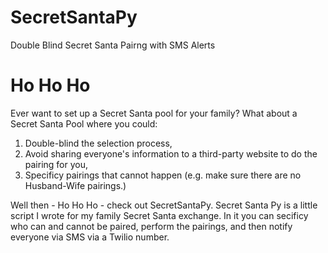 # SecretSantaPy
Double Blind Secret Santa Pairng with SMS Alerts

# Ho Ho Ho
Ever want to set up a Secret Santa pool for your family? What about a Secret Santa Pool where you could:

1. Double-blind the selection process,
2. Avoid sharing everyone's information to a third-party website to do the pairing for you,
4. Specificy pairings that cannot happen (e.g. make sure there are no Husband-Wife pairings.)

Well then - Ho Ho Ho - check out SecretSantaPy. Secret Santa Py is a little script I wrote for my family Secret Santa exchange. In it you can secificy who can and cannot be paired, perform the pairings, and then notify everyone via SMS via a Twilio number.
